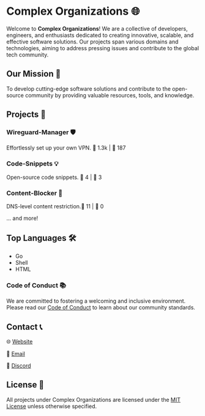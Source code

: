 # Complex Organizations 🌐

Welcome to **Complex Organizations**! We are a collective of developers, engineers, and enthusiasts dedicated to creating innovative, scalable, and effective software solutions. Our projects span various domains and technologies, aiming to address pressing issues and contribute to the global tech community.

## Our Mission 🌟

To develop cutting-edge software solutions and contribute to the open-source community by providing valuable resources, tools, and knowledge.

## Projects 🚀

### Wireguard-Manager 🛡️

Effortlessly set up your own VPN. 🌟 1.3k | 🍴 187

### Code-Snippets 💡

Open-source code snippets. 🌟 4 | 🍴 3

### Content-Blocker 🛑

DNS-level content restriction.🌟 11 | 🍴 0

... and more!

## Top Languages 🛠️

- Go
- Shell
- HTML

### Code of Conduct 📚

We are committed to fostering a welcoming and inclusive environment. Please read our [Code of Conduct](https://github.com/complexorganizations/code-of-conduct) to learn about our community standards.

## Contact 📞

🌐 [Website](https://www.complexorganizations.com)  

📧 [Email](mailto:support@complexorganizations.com)

📱 [Discord](https://discord.gg/Nbsk9VMpFS)

## License 📜

All projects under Complex Organizations are licensed under the [MIT License](https://opensource.org/licenses/MIT) unless otherwise specified.
